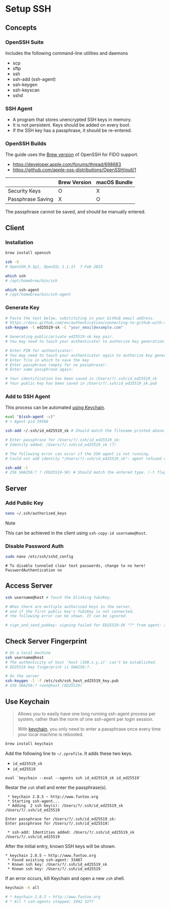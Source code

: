 # Setup SSH

## Concepts

### OpenSSH Suite

Includes the following command-line utilities and daemons

- scp
- sftp
- ssh
- ssh-add (ssh-agent)
- ssh-keygen
- ssh-keyscan
- sshd

### SSH Agent

- A program that stores unencrypted SSH keys in memory.
- It is not persistent. Keys should be added on every boot.
- If the SSH key has a passphrase, it should be re-entered.

### OpenSSH Builds

The guide uses the [Brew version] of OpenSSH for FIDO support.

- https://developer.apple.com/forums/thread/698683
- https://github.com/apple-oss-distributions/OpenSSH/pull/1

[Brew version]: https://formulae.brew.sh/formula/openssh

|                   | Brew Version | macOS Bundle |
| ----------------- | ------------ | ------------ |
| Security Keys     | O            | X            |
| Passphrase Saving | X            | O            |

The passphrase cannot be saved, and should be manually entered.

## Client

### Installation

```bash
brew install openssh

ssh -V
# OpenSSH_9.3p1, OpenSSL 1.1.1t  7 Feb 2023

which ssh
# /opt/homebrew/bin/ssh

which ssh-agent
# /opt/homebrew/bin/ssh-agent
```

### Generate Key

```bash
# Paste the text below, substituting in your GitHub email address.
# https://docs.github.com/en/authentication/connecting-to-github-with-ssh/generating-a-new-ssh-key-and-adding-it-to-the-ssh-agent
ssh-keygen -t ed25519-sk -C "your_email@example.com"

# Generating public/private ed25519-sk key pair.
# You may need to touch your authenticator to authorize key generation.

# Enter PIN for authenticator:
# You may need to touch your authenticator again to authorize key generation.
# Enter file in which to save the key
# Enter passphrase (empty for no passphrase):
# Enter same passphrase again:

# Your identification has been saved in /Users/?/.ssh/id_ed25519_sk
# Your public key has been saved in /Users/?/.ssh/id_ed25519_sk.pub
```

### Add to SSH Agent

This process can be automated [using Keychain].

[using Keychain]: #use-keychain

```bash
eval "$(ssh-agent -s)"
# > Agent pid 59566

ssh-add ~/.ssh/id_ed25519_sk # Should match the filename printed above.

# Enter passphrase for /Users/?/.ssh/id_ed25519_sk:
# Identity added: /Users/?/.ssh/id_ed25519_sk (?)

# The following error can occur if the SSH agent is not running.
# Could not add identity "/Users/?/.ssh/id_ed25519_sk": agent refused operation

ssh-add -l
# 256 SHA256:? ? (ED25519-SK) # Should match the entered type. (-t flag)
```

## Server

### Add Public Key

```bash
nano ~/.ssh/authorized_keys
```

> [!NOTE]
> This can be achieved in the client using `ssh-copy-id username@host`.

### Disable Password Auth

```bash
sudo nano /etc/ssh/sshd_config
```

```
# To disable tunneled clear text passwords, change to no here!
PasswordAuthentication no
```

## Access Server

```bash
ssh username@host # Touch the blinking YubiKey.

# When there are multiple authorized keys in the server,
# and if the first public key's YubiKey is not connected,
# the following error can be shown. It can be ignored.

# sign_and_send_pubkey: signing failed for ED25519-SK "?" from agent: agent refused operation
```

## Check Server Fingerprint

```bash
# On a local machine
ssh username@host
# The authenticity of host 'host (100.x.y.z)' can't be established.
# ED25519 key fingerprint is SHA256:?.
```

```bash
# On the server
ssh-keygen -l -f /etc/ssh/ssh_host_ed25519_key.pub
# 256 SHA256:? root@host (ED25519)
```

## Use Keychain

> Allows you to easily have one long running ssh-agent process per system, rather than the norm of one ssh-agent per login session.
>
> With [keychain], you only need to enter a passphrase once every time your local machine is rebooted.

[keychain]: https://www.funtoo.org/Funtoo:Keychain

```bash
brew install keychain
```

Add the following line to `~/.zprofile`. It adds these two keys.

- `id_ed25519_sk`
- `id_ed25519`

```
eval `keychain --eval --agents ssh id_ed25519_sk id_ed25519`
```

Restar the `zsh` shell and enter the passphrase(s).

```
 * keychain 2.8.5 ~ http://www.funtoo.org
 * Starting ssh-agent...
 * Adding  2 ssh key(s): /Users/?/.ssh/id_ed25519_sk /Users/?/.ssh/id_ed25519

Enter passphrase for /Users/?/.ssh/id_ed25519_sk:
Enter passphrase for /Users/?/.ssh/id_ed25519:

 * ssh-add: Identities added: /Users/?/.ssh/id_ed25519_sk /Users/?/.ssh/id_ed25519
```

After the initial entry, known SSH keys will be shown.

```
* keychain 2.8.5 ~ http://www.funtoo.org
 * Found existing ssh-agent: 33487
 * Known ssh key: /Users/?/.ssh/id_ed25519_sk
 * Known ssh key: /Users/?/.ssh/id_ed25519
```

If an error occurs, kill Keychain and open a new `zsh` shell.

```bash
keychain -k all

# * keychain 2.8.5 ~ http://www.funtoo.org
# * All ? ssh-agents stopped: 1942 3277
```
